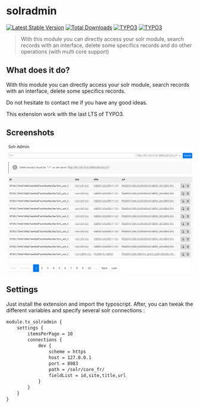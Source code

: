 # solradmin

[![Latest Stable Version](https://img.shields.io/packagist/v/apen/recordsmanager?label=version)](https://packagist.org/packages/apen/solradmin)
[![Total Downloads](https://img.shields.io/packagist/dt/apen/recordsmanager)](https://packagist.org/packages/apen/solradmin)
[![TYPO3](https://img.shields.io/badge/TYPO3-10.4-orange.svg?style=flat-square)](https://typo3.org/)
[![TYPO3](https://img.shields.io/badge/TYPO3-11.5-orange.svg?style=flat-square)](https://typo3.org/)

>  With this module you can directly access your solr module, search records with an interface, delete some specifics records and do other operations (with multi core support)

## What does it do?

With this module you can directly access your solr module, search records with an interface, delete some specifics records.

Do not hesitate to contact me if you have any good ideas.

This extension work with the last LTS of TYPO3.

## Screenshots

![](https://raw.githubusercontent.com/Apen/solradmin/master/Resources/Public/Images/solradmin-list.png)

## Settings

Just install the extension and import the typoscript.
After, you can tweak the different variables and specify several solr connections :

```
module.tx_solradmin {
    settings {
        itemsPerPage = 10
        connections {
            dev {
                scheme = https
                host = 127.0.0.1
                port = 8983
                path = /solr/core_fr/
                fieldList = id,site,title,url
            }
        }
    }
}
```

